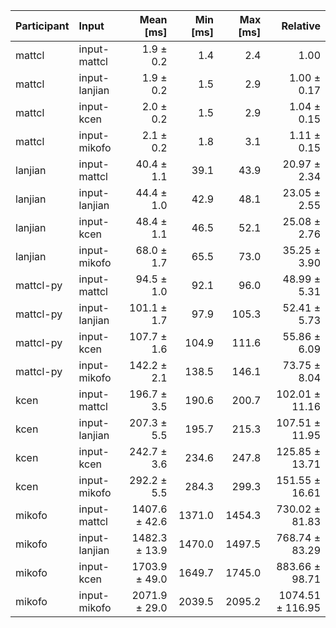 | Participant | Input | Mean [ms] | Min [ms] | Max [ms] | Relative |
|:---|:---|---:|---:|---:|---:|
| mattcl | input-mattcl | 1.9 ± 0.2 | 1.4 | 2.4 | 1.00 |
| mattcl | input-lanjian | 1.9 ± 0.2 | 1.5 | 2.9 | 1.00 ± 0.17 |
| mattcl | input-kcen | 2.0 ± 0.2 | 1.5 | 2.9 | 1.04 ± 0.15 |
| mattcl | input-mikofo | 2.1 ± 0.2 | 1.8 | 3.1 | 1.11 ± 0.15 |
| lanjian | input-mattcl | 40.4 ± 1.1 | 39.1 | 43.9 | 20.97 ± 2.34 |
| lanjian | input-lanjian | 44.4 ± 1.0 | 42.9 | 48.1 | 23.05 ± 2.55 |
| lanjian | input-kcen | 48.4 ± 1.1 | 46.5 | 52.1 | 25.08 ± 2.76 |
| lanjian | input-mikofo | 68.0 ± 1.7 | 65.5 | 73.0 | 35.25 ± 3.90 |
| mattcl-py | input-mattcl | 94.5 ± 1.0 | 92.1 | 96.0 | 48.99 ± 5.31 |
| mattcl-py | input-lanjian | 101.1 ± 1.7 | 97.9 | 105.3 | 52.41 ± 5.73 |
| mattcl-py | input-kcen | 107.7 ± 1.6 | 104.9 | 111.6 | 55.86 ± 6.09 |
| mattcl-py | input-mikofo | 142.2 ± 2.1 | 138.5 | 146.1 | 73.75 ± 8.04 |
| kcen | input-mattcl | 196.7 ± 3.5 | 190.6 | 200.7 | 102.01 ± 11.16 |
| kcen | input-lanjian | 207.3 ± 5.5 | 195.7 | 215.3 | 107.51 ± 11.95 |
| kcen | input-kcen | 242.7 ± 3.6 | 234.6 | 247.8 | 125.85 ± 13.71 |
| kcen | input-mikofo | 292.2 ± 5.5 | 284.3 | 299.3 | 151.55 ± 16.61 |
| mikofo | input-mattcl | 1407.6 ± 42.6 | 1371.0 | 1454.3 | 730.02 ± 81.83 |
| mikofo | input-lanjian | 1482.3 ± 13.9 | 1470.0 | 1497.5 | 768.74 ± 83.29 |
| mikofo | input-kcen | 1703.9 ± 49.0 | 1649.7 | 1745.0 | 883.66 ± 98.71 |
| mikofo | input-mikofo | 2071.9 ± 29.0 | 2039.5 | 2095.2 | 1074.51 ± 116.95 |
